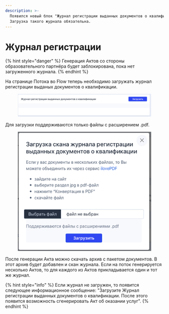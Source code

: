 ```yaml
---
description: >-
  Появился новый блок "Журнал регистрации выданных документов о квалификации".
  Загрузка такого журнала обязательна.
---
```


# Журнал регистрации

{% hint style="danger" %}
Генерация Актов со стороны образовательного партнёра будет заблокирована, пока нет загруженного журнала.
{% endhint %}

На странице Потока во Flow теперь необходимо загружать журнал регистрации выданых документов о квалификации.

<figure><img src=".gitbook/assets/image (20).png" alt=""><figcaption></figcaption></figure>

Для загрузки поддерживаются только файлы с расширением .pdf.

<figure><img src=".gitbook/assets/image (3).png" alt=""><figcaption></figcaption></figure>

После генерации Акта можно скачать архив с пакетом документов. В этот архив будет добавлен и скан журнала. Если на поток генерируется несколько Актов, то для каждого из Актов прикладывается один и тот же журнал.

{% hint style="info" %}
Если журнал не загружен, то появится следующее информационное сообщение: "Загрузите Журнал регистрации выданных документов о квалификации. После этого появится возможность сгенерировать Акт об оказании услуг".
{% endhint %}
